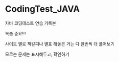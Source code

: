 # CodingTest_JAVA
자바 코딩테스트 연습 기록본

복습 중요!!!

사이트 별로 책갈피나 별표 해놓은 거는 다 한번씩 더 풀어보기

모르는 문제는 표시해두고, 확인하기
